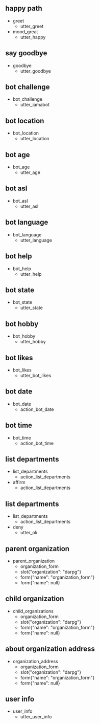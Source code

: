 ## happy path
* greet
  - utter_greet
* mood_great
  - utter_happy

## say goodbye
* goodbye
  - utter_goodbye

## bot challenge
* bot_challenge
  - utter_iamabot

## bot location
* bot_location
  - utter_location

## bot age
* bot_age
  - utter_age

## bot asl
* bot_asl
  - utter_asl

## bot language
* bot_language
  - utter_language

## bot help
* bot_help
  - utter_help

## bot state
* bot_state
  - utter_state

## bot hobby
* bot_hobby
  - utter_hobby

## bot likes
* bot_likes
  - utter_bot_likes

## bot date
* bot_date
  - action_bot_date

## bot time
* bot_time
  - action_bot_time
  
## list departments
* list_departments
  - action_list_departments
* affirm
  - action_list_departments

## list departments
* list_departments
  - action_list_departments
* deny
  - utter_ok

## parent organization
* parent_organization
  - organization_form
  - slot{"organization": "darpg"}
  - form{"name": "organization_form"}
  - form{"name": null}

## child organization
* child_organizations
  - organization_form
  - slot{"organization": "darpg"}
  - form{"name": "organization_form"}
  - form{"name": null}

## about organization address
* organization_address
  - organization_form
  - slot{"organization": "darpg"}
  - form{"name": "organization_form"}
  - form{"name": null}

## user info
* user_info
  - utter_user_info
